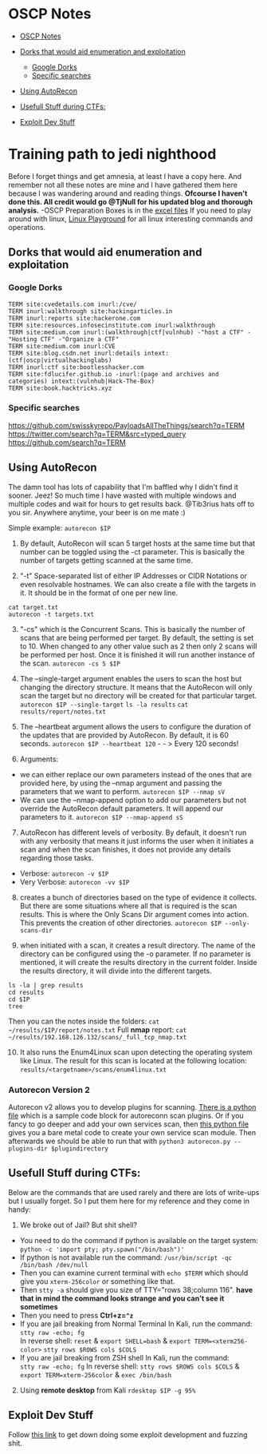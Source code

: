 # OSCP Notes

<!-- TOC -->

 - [OSCP Notes](#oscp-notes)

  - [Dorks that would aid enumeration and exploitation](#dorks-that-would-aid-enumeration-and-exploitation)

    - [Google Dorks](#google-dorks)
    - [Specific searches](#specific-searches)

  - [Using AutoRecon](#using-autorecon)
  - [Usefull Stuff during CTFs:](#usefull-stuff-during-ctfs)
  - [Exploit Dev Stuff](#exploit-dev-stuff)

<!-- /TOC -->

# Training path to jedi nighthood
Before I forget things and get amnesia, at least I have a copy here. And remember not all these notes are mine and I have gathered them here because I was wandering around and reading things.
**Ofcourse I haven't done this. All credit would go @TjNull for his updated blog and thorough analysis.**
  -OSCP Preparation Boxes is in the [excel files](/offensive/files/NetSecFocus%20Trophy%20Room.xlsx)
If you need to play around with linux, [Linux Playground](/offensive/linux-playground.md) for all linux interesting commands and operations.

## Dorks that would aid enumeration and exploitation

### Google Dorks

```
TERM site:cvedetails.com inurl:/cve/
TERM inurl:walkthrough site:hackingarticles.in
TERM inurl:reports site:hackerone.com
TERM site:resources.infosecinstitute.com inurl:walkthrough
TERM site:medium.com inurl:(walkthrough|ctf|vulnhub) -"host a CTF" -"Hosting CTF" -"Organize a CTF"
TERM site:medium.com inurl:CVE
TERM site:blog.csdn.net inurl:details intext:(ctf|oscp|virtualhackinglabs)
TERM inurl:ctf site:bootlesshacker.com
TERM site:fdlucifer.github.io -inurl:(page and archives and categories) intext:(vulnhub|Hack-The-Box)
TERM site:book.hacktricks.xyz
```

### Specific searches

<https://github.com/swisskyrepo/PayloadsAllTheThings/search?q=TERM><br>
<https://twitter.com/search?q=TERM&src=typed_query><br>
<https://github.com/search?q=TERM><br>

## Using AutoRecon

The damn tool has lots of capability that I'm baffled why I didn't find it sooner. Jeez! So much time I have wasted with multiple windows and multiple codes and wait for hours to get results back. @Tib3rius hats off to you sir. Anywhere anytime, your beer is on me mate :)

Simple example: `autorecon $IP`

1. By default, AutoRecon will scan 5 target hosts at the same time but that number can be toggled using the -ct parameter. This is basically the number of targets getting scanned at the same time.

2. "-t" Space-separated list of either IP Addresses or CIDR Notations or even resolvable hostnames. We can also create a file with the targets in it. It should be in the format of one per new line.

  ```
  cat target.txt
  autorecon -t targets.txt
  ```

3. "-cs" which is the Concurrent Scans. This is basically the number of scans that are being performed per target. By default, the setting is set to 10\. When changed to any other value such as 2 then only 2 scans will be performed per host. Once it is finished it will run another instance of the scan. `autorecon -cs 5 $IP`

4. The –single-target argument enables the users to scan the host but changing the directory structure. It means that the AutoRecon will only scan the target but no directory will be created for that particular target. `autorecon $IP --single-target` `ls -la results` `cat results/report/notes.txt`

5. The –heartbeat argument allows the users to configure the duration of the updates that are provided by AutoRecon. By default, it is 60 seconds. `autorecon $IP --heartbeat 120` - - > Every 120 seconds!

6. Arguments:

  - we can either replace our own parameters instead of the ones that are provided here, by using the –nmap argument and passing the parameters that we want to perform. `autorecon $IP --nmap sV`
  - We can use the –nmap-append option to add our parameters but not override the AutoRecon default parameters. It will append our parameters to it. `autorecon $IP --nmap-append sS`

7. AutoRecon has different levels of verbosity. By default, it doesn't run with any verbosity that means it just informs the user when it initiates a scan and when the scan finishes, it does not provide any details regarding those tasks.

  - Verbose: `autorecon -v $IP`
  - Very Verbose: `autorecon -vv $IP`

8. creates a bunch of directories based on the type of evidence it collects. But there are some situations where all that is required is the scan results. This is where the Only Scans Dir argument comes into action. This prevents the creation of other directories. `autorecon $IP --only-scans-dir`

9. when initiated with a scan, it creates a result directory. The name of the directory can be configured using the -o parameter. If no parameter is mentioned, it will create the results directory in the current folder. Inside the results directory, it will divide into the different targets.

  ```
  ls -la | grep results
  cd results
  cd $IP
  tree
  ```

  Then you can the notes inside the folders: `cat ~/results/$IP/report/notes.txt` Full **nmap** report: `cat ~/results/192.168.126.132/scans/_full_tcp_nmap.txt`

10. It also runs the Enum4Linux scan upon detecting the operating system like Linux. The result for this scan is located at the following location: `results/<targetname>/scans/enum4linux.txt`

### Autorecon Version 2

Autorecon v2 allows you to develop plugins for scanning. [There is a python file](/offensive/files/port_scan.py) which is a sample code block for autoreconn scan plugins. Or if you fancy to go deeper and add your own services scan, then [this python file](/offensive/files/service_scan.py) gives you a bare metal code to create your own service scan module.
Then afterwards we should be able to run that with `python3 autorecon.py --plugins-dir $plugindirectory`

## Usefull Stuff during CTFs:

Below are the commands that are used rarely and there are lots of write-ups but I usually forget. So I put them here for my reference and they come in handy:

1. We broke out of Jail? But shit shell?

  - You need to do the command if python is available on the target system: `python -c 'import pty; pty.spawn("/bin/bash")'`
  - If python is not available run the command: `/usr/bin/script -qc /bin/bash /dev/null`
  - Then you can examine current terminal with `echo $TERM` which should give you `xterm-256color` or something like that.
  - Then `stty -a` should give you size of TTY="rows 38;column 116". **have that in mind the command looks strange and you can't see it sometimes**
  - Then you need to press **Ctrl+z=`^z`**
  - If you are jail breaking from Normal Terminal In Kali, run the command:<br>
    `stty raw -echo; fg`<br>
    In reverse shell: `reset` & `export SHELL=bash` & `export TERM=<xterm256-color>` `stty rows $ROWS cols $COLS`
  - If you are jail breaking from ZSH shell In Kali, run the command:<br>
    `stty raw -echo; fg` In reverse shell: `stty rows $ROWS cols $COLS` & `export TERM=xterm-256color` & `exec /bin/bash`

2. Using **remote desktop** from Kali `rdesktop $IP -g 95%`

## Exploit Dev Stuff

Follow [this link](offensive/exploit_development.md) to get down doing some exploit development and fuzzing shit.
